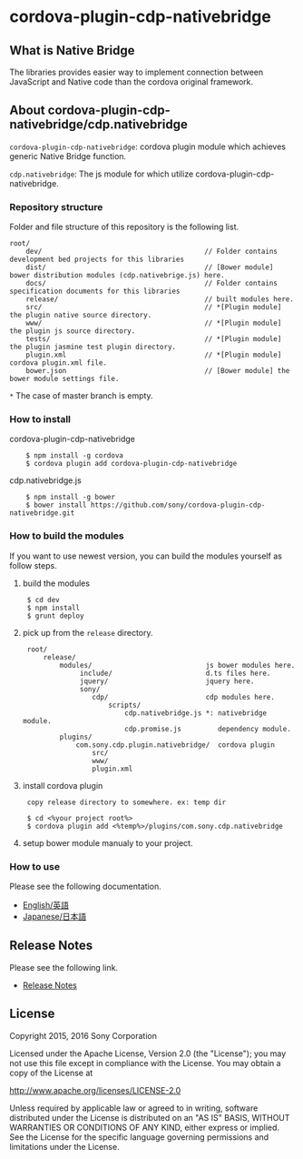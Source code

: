 ﻿# cordova-plugin-cdp-nativebridge

## What is Native Bridge

The libraries provides easier way to implement connection between JavaScript and Native code than the cordova original framework.


## About cordova-plugin-cdp-nativebridge/cdp.nativebridge

`cordova-plugin-cdp-nativebridge`: cordova plugin module which achieves generic Native Bridge function.

`cdp.nativebridge`: The js module for which utilize cordova-plugin-cdp-nativebridge.


### Repository structure
Folder and file structure of this repository is the following list.

    root/
        dev/                                        // Folder contains development bed projects for this libraries
        dist/                                       // [Bower module] bower distribution modules (cdp.nativebrige.js) here.
        docs/                                       // Folder contains specification documents for this libraries
        release/                                    // built modules here.
        src/                                        // *[Plugin module] the plugin native source directory.
        www/                                        // *[Plugin module] the plugin js source directory.
        tests/                                      // *[Plugin module] the plugin jasmine test plugin directory.
        plugin.xml                                  // *[Plugin module] cordova plugin.xml file.
        bower.json                                  // [Bower module] the bower module settings file.

 `*` The case of master branch is empty.

### How to install

cordova-plugin-cdp-nativebridge

        $ npm install -g cordova
        $ cordova plugin add cordova-plugin-cdp-nativebridge

cdp.nativebridge.js

        $ npm install -g bower
        $ bower install https://github.com/sony/cordova-plugin-cdp-nativebridge.git


### How to build the modules

If you want to use newest version, you can build the modules yourself as follow steps.

1. build the modules

        $ cd dev
        $ npm install
        $ grunt deploy

2. pick up from the `release` directory.

        root/
            release/
                modules/                            js bower modules here.
                     include/                       d.ts files here.
                     jquery/                        jquery here.
                     sony/
                        cdp/                        cdp modules here.
                            scripts/
                                cdp.nativebridge.js *: nativebridge module.
                                cdp.promise.js         dependency module.
                plugins/
                    com.sony.cdp.plugin.nativebridge/  cordova plugin
                        src/
                        www/
                        plugin.xml

3. install cordova plugin

        copy release directory to somewhere. ex: temp dir
        
        $ cd <%your project root%>
        $ cordova plugin add <%temp%>/plugins/com.sony.cdp.nativebridge

4. setup bower module manualy to your project.

### How to use
Please see the following documentation.

- [English/英語](docs/en)
- [Japanese/日本語](docs/jp)

## Release Notes
Please see the following link.

- [Release Notes](RELEASENOTE.md)


## License

Copyright 2015, 2016 Sony Corporation

Licensed under the Apache License, Version 2.0 (the "License");
you may not use this file except in compliance with the License.
You may obtain a copy of the License at

   http://www.apache.org/licenses/LICENSE-2.0

Unless required by applicable law or agreed to in writing, software
distributed under the License is distributed on an "AS IS" BASIS,
WITHOUT WARRANTIES OR CONDITIONS OF ANY KIND, either express or implied.
See the License for the specific language governing permissions and
limitations under the License.

